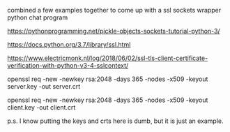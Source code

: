 combined a few examples together to come up with a ssl sockets wrapper python chat program

https://pythonprogramming.net/pickle-objects-sockets-tutorial-python-3/

https://docs.python.org/3.7/library/ssl.html

https://www.electricmonk.nl/log/2018/06/02/ssl-tls-client-certificate-verification-with-python-v3-4-sslcontext/

openssl req -new -newkey rsa:2048 -days 365 -nodes -x509 -keyout server.key -out server.crt

openssl req -new -newkey rsa:2048 -days 365 -nodes -x509 -keyout client.key -out client.crt

p.s. I know putting the keys and crts here is dumb, but it is just an example.
